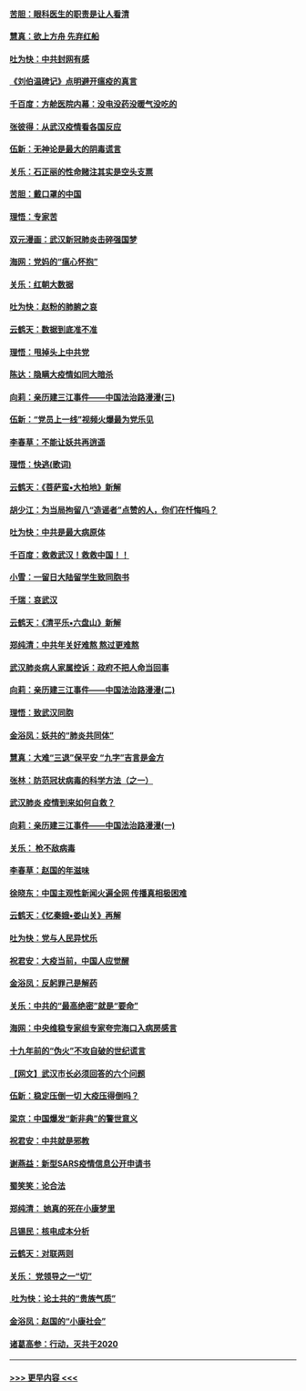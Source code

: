 #### [苦胆：眼科医生的职责是让人看清](../pages/nsc993/n11853840.md?t=02090311) 
#### [慧真：欲上方舟 先弃红船](../pages/nsc993/n11853483.md?t=02090311) 
#### [吐为快：中共封网有感](../pages/nsc993/n11852575.md?t=02090311) 
#### [《刘伯温碑记》点明避开瘟疫的真言](../pages/nsc993/n11852128.md?t=02090311) 
#### [千百度：方舱医院内幕：没电没药没暖气没吃的](../pages/nsc993/n11850211.md?t=02090311) 
#### [张彼得：从武汉疫情看各国反应](../pages/nsc993/n11850102.md?t=02090311) 
#### [伍新：无神论是最大的阴毒谎言](../pages/nsc993/n11846129.md?t=02090311) 
#### [关乐：石正丽的性命赌注其实是空头支票](../pages/nsc993/n11846109.md?t=02090311) 
#### [苦胆：戴口罩的中国](../pages/nsc993/n11845576.md?t=02090311) 
#### [理悟：专家苦](../pages/nsc993/n11845564.md?t=02090311) 
#### [双元漫画：武汉新冠肺炎击碎强国梦](../pages/nsc993/n11843320.md?t=02090311) 
#### [海网：党妈的“瘟心怀抱”](../pages/nsc993/n11840740.md?t=02090311) 
#### [关乐：红朝大数据](../pages/nsc993/n11840675.md?t=02090311) 
#### [吐为快：赵粉的肺腑之哀](../pages/nsc993/n11840618.md?t=02090311) 
#### [云鹤天：数据到底准不准](../pages/nsc993/n11840325.md?t=02090311) 
#### [理悟：甩掉头上中共党](../pages/nsc993/n11838826.md?t=02090311) 
#### [陈达：隐瞒大疫情如同大暗杀](../pages/nsc993/n11838771.md?t=02090311) 
#### [向莉：亲历建三江事件——中国法治路漫漫(三)](../pages/nsc993/n11831825.md?t=02090311) 
#### [伍新：“党员上一线”视频火爆最为党乐见](../pages/nsc993/n11838200.md?t=02090311) 
#### [李春草：不能让妖共再逍遥](../pages/nsc993/n11838102.md?t=02090311) 
#### [理悟：快逃(歌词)](../pages/nsc993/n11838083.md?t=02090311) 
#### [云鹤天：《菩萨蛮▪大柏地》新解](../pages/nsc993/n11838059.md?t=02090311) 
#### [胡少江：为当局拘留八“造谣者”点赞的人，你们在忏悔吗？](../pages/nsc993/n11836801.md?t=02090311) 
#### [吐为快：中共是最大病原体](../pages/nsc993/n11836748.md?t=02090311) 
#### [千百度：救救武汉！救救中国！！](../pages/nsc993/n11836145.md?t=02090311) 
#### [小雪：一留日大陆留学生致同胞书](../pages/nsc993/n11834624.md?t=02090311) 
#### [千瑞：哀武汉](../pages/nsc993/n11833647.md?t=02090311) 
#### [云鹤天：《清平乐▪六盘山》新解](../pages/nsc993/n11833611.md?t=02090311) 
#### [郑纯清：中共年关好难熬 熬过更难熬](../pages/nsc993/n11833489.md?t=02090311) 
#### [武汉肺炎病人家属控诉：政府不把人命当回事](../pages/nsc993/n11833205.md?t=02090311) 
#### [向莉：亲历建三江事件——中国法治路漫漫(二)](../pages/nsc993/n11829102.md?t=02090311) 
#### [理悟：致武汉同胞](../pages/nsc993/n11831522.md?t=02090311) 
#### [金浴凤：妖共的“肺炎共同体”](../pages/nsc993/n11829448.md?t=02090311) 
#### [慧真：大难“三退”保平安 “九字”吉言是金方](../pages/nsc993/n11829501.md?t=02090311) 
#### [张林：防范冠状病毒的科学方法（之一）](../pages/nsc993/n11828618.md?t=02090311) 
#### [武汉肺炎 疫情到来如何自救？](../pages/nsc993/n11827632.md?t=02090311) 
#### [向莉：亲历建三江事件——中国法治路漫漫(一)](../pages/nsc993/n11827190.md?t=02090311) 
#### [关乐： 枪不敌病毒](../pages/nsc993/n11826746.md?t=02090311) 
#### [李春草：赵国的年滋味](../pages/nsc993/n11826321.md?t=02090311) 
#### [徐晓东：中国主观性新闻火遍全网 传播真相极困难](../pages/nsc993/n11826508.md?t=02090311) 
#### [云鹤天：《忆秦娥▪娄山关》再解](../pages/nsc993/n11824682.md?t=02090311) 
#### [吐为快：党与人民异忧乐](../pages/nsc993/n11824660.md?t=02090311) 
#### [祝君安：大疫当前，中国人应觉醒](../pages/nsc993/n11821946.md?t=02090311) 
#### [金浴凤：反躬罪己是解药](../pages/nsc993/n11820280.md?t=02090311) 
#### [关乐：中共的“最高绝密”就是“要命”](../pages/nsc993/n11816946.md?t=02090311) 
#### [海网：中央维稳专家组专家夸完海口入病房感言](../pages/nsc993/n11815138.md?t=02090311) 
#### [十九年前的“伪火”不攻自破的世纪谎言](../pages/nsc993/n11813238.md?t=02090311) 
#### [【网文】武汉市长必须回答的六个问题](../pages/nsc993/n11813848.md?t=02090311) 
#### [伍新：稳定压倒一切 大疫压得倒吗？](../pages/nsc993/n11812634.md?t=02090311) 
#### [梁京：中国爆发“新非典”的警世意义](../pages/nsc993/n11812554.md?t=02090311) 
#### [祝君安：中共就是邪教](../pages/nsc993/n11812431.md?t=02090311) 
#### [谢燕益：新型SARS疫情信息公开申请书](../pages/nsc993/n11808840.md?t=02090311) 
#### [蜀笑笑：论合法](../pages/nsc993/n11808064.md?t=02090311) 
#### [郑纯清： 她真的死在小康梦里](../pages/nsc993/n11806623.md?t=02090311) 
#### [吕锡民：核电成本分析](../pages/nsc993/n11806284.md?t=02090311) 
#### [云鹤天：对联两则](../pages/nsc993/n11805957.md?t=02090311) 
#### [关乐： 党领导之一“切”](../pages/nsc993/n11804505.md?t=02090311) 
#### [ 吐为快：论土共的“贵族气质”](../pages/nsc993/n11804490.md?t=02090311) 
#### [金浴凤：赵国的“小康社会”](../pages/nsc993/n11804452.md?t=02090311) 
#### [诸葛高参：行动，灭共于2020](../pages/nsc993/n11804120.md?t=02090311) 

----
#### [ >>> 更早内容 <<< ](../indexes/nsc993-earlier.md)
